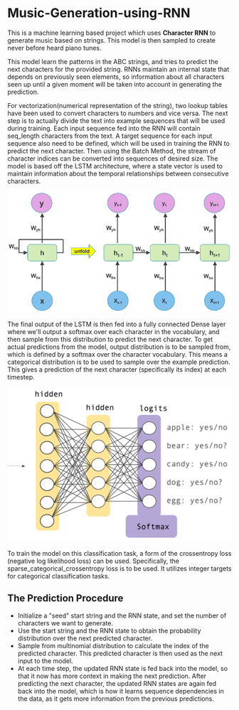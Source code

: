 # Music-Generation-using-RNN
This is a machine learning based project which uses **Character RNN** to generate music based on strings. This model is then sampled to create never before heard piano tunes. 

This model learn the patterns in the ABC strings, and tries to predict the next characters for the provided string. RNNs maintain an internal state that depends on previously seen elements, so information about all characters seen up until a given moment will be taken into account in generating the prediction.

For vectorization(numerical representation of the string), two lookup tables have been used to convert characters to numbers and vice versa. 
The next step is to actually divide the text into example sequences that will be used during training. Each input sequence fed into the RNN will contain seq_length characters from the text. A target sequence for each input sequence also need to be defined, which will be used in training the RNN to predict the next character.
Then using the Batch Method, the stream of character indices can be converted into sequences of desired size.
The model is based off the LSTM architecture, where a state vector is used to maintain information about the temporal relationships between consecutive characters.

![alt text](https://github.com/Mehulgoyal353/Music-Generation-using-RNN/blob/main/RNN.png)

The final output of the LSTM is then fed into a fully connected Dense layer where we'll output a softmax over each character in the vocabulary, and then sample from this distribution to predict the next character.
To get actual predictions from the model, output distribution is to be sampled from, which is defined by a softmax over the character vocabulary. This means a categorical distribution is to be used to sample over the example prediction. This gives a prediction of the next character (specifically its index) at each timestep.

![alt text](https://github.com/Mehulgoyal353/Music-Generation-using-RNN/blob/main/Softmax.png)

To train the model on this classification task, a form of the crossentropy loss (negative log likelihood loss) can be used. Specifically, the sparse_categorical_crossentropy loss is to be used. It utilizes integer targets for categorical classification tasks.

## The Prediction Procedure

+ Initialize a "seed" start string and the RNN state, and set the number of characters we want to generate.
+ Use the start string and the RNN state to obtain the probability distribution over the next predicted character.
+ Sample from multinomial distribution to calculate the index of the predicted character. This predicted character is then used as the next input to the model.
+ At each time step, the updated RNN state is fed back into the model, so that it now has more context in making the next prediction. After predicting the next character, the updated RNN states are again fed back into the model, which is how it learns sequence dependencies in the data, as it gets more information from the previous predictions.




